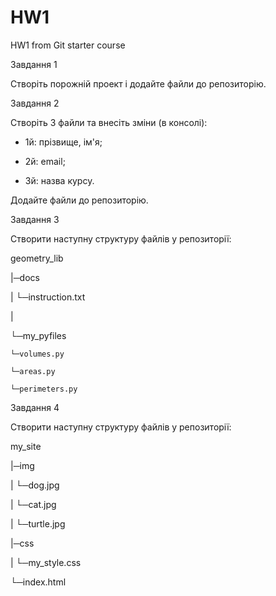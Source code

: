 # HW1
HW1 from Git starter course

Завдання 1

Створіть порожній проект і додайте файли до репозиторію.

Завдання 2

Створіть 3 файли та внесіть зміни (в консолі): 

- 1й: прізвище, ім'я; 

- 2й: email; 

- 3й: назва курсу. 

Додайте файли до репозиторію. 

Завдання 3

Створити наступну структуру файлів у репозиторії:

geometry_lib

|─docs

|    └─instruction.txt

|

└─my_pyfiles 

    └─volumes.py

    └─areas.py

    └─perimeters.py

Завдання 4

Створити наступну структуру файлів у репозиторії:

my_site

|─img 

|    └─dog.jpg 

|    └─cat.jpg 

|    └─turtle.jpg

|─css 

|    └─my_style.css

└─index.html
